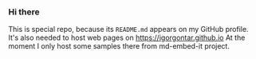 ### Hi there 
This is special repo, because its `README.md` appears on my GitHub profile.
It's also needed to host web pages on https://igorgontar.github.io
At the moment I only host some samples there from md-embed-it project.
<!--
**igorgontar/igorgontar** is a ✨ _special_ ✨ repository because its `README.md` (this file) appears on your GitHub profile.

Here are some ideas to get you started:

- 🔭 I’m currently working on ...
- 🌱 I’m currently learning ...
- 👯 I’m looking to collaborate on ...
- 🤔 I’m looking for help with ...
- 💬 Ask me about ...
- 📫 How to reach me: ...
- 😄 Pronouns: ...
- ⚡ Fun fact: ...
-->
